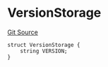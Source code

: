 # VersionStorage
[Git Source](https://github.com/thrackle-io/tron/blob/bcbcc01a5b28a551282aabeb3b2db849eb2ab94f/src/protocol/diamond/VersionFacetLib.sol)


```solidity
struct VersionStorage {
    string VERSION;
}
```

